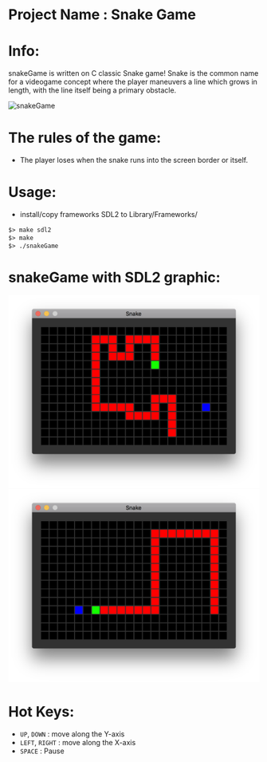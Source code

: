 # Project Name : Snake Game

# Info:
snakeGame is written on C classic Snake game!
Snake is the common name for a videogame concept where the player maneuvers a line which grows in length, with the line itself being a primary obstacle.

![snakeGame](/snake.gif?raw=true "snakeGame")

# The rules of the game:
 - The player loses when the snake runs into the screen border or itself.

# Usage:
- install/copy frameworks SDL2 to Library/Frameworks/
```
$> make sdl2
$> make
$> ./snakeGame
```
# snakeGame with SDL2 graphic:
![snakeGame](/snake000.png?raw=true "snakeGame")
![snakeGame](/snake001.png?raw=true "snakeGame")

# Hot Keys:
  * `UP`, `DOWN` : move along the Y-axis
  * `LEFT`, `RIGHT` : move along the X-axis
  * `SPACE` : Pause
